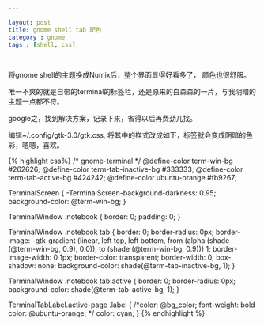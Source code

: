 ```yaml
---

layout: post
title: gnome shell tab 配色
category : gnome
tags : [shell, css]

---
```


将gnome shell的主题换成Numix后，整个界面显得好看多了， 颜色也很舒服。

唯一不爽的就是自带的terminal的标签栏，还是原来的白森森的一片，与我阴暗的主题一点都不符。

google之，找到解决方案，记录下来，省得以后再费劲儿找。

编辑~/.config/gtk-3.0/gtk.css, 将其中的样式改成如下，标签就会变成阴暗的色彩，嗯嗯，喜欢。

{% highlight css%}
/* gnome-terminal */
@define-color term-win-bg           #262626;
@define-color term-tab-inactive-bg  #333333;
@define-color term-tab-active-bg    #424242;
@define-color ubuntu-orange         #fb9267;

TerminalScreen {
    -TerminalScreen-background-darkness: 0.95;
    background-color: @term-win-bg;
}


TerminalWindow .notebook {
    border: 0;
    padding: 0;
}


TerminalWindow .notebook tab {
    border: 0;
    border-radius: 0px;
    border-image: -gtk-gradient (linear, left top, left bottom,
                                from (alpha (shade (@term-win-bg, 0.9), 0.0)),
                                to (shade (@term-win-bg, 0.9))) 1;
    border-image-width: 0 1px;
    border-color: transparent;
    border-width: 0;
    box-shadow: none;
    background-color: shade(@term-tab-inactive-bg, 1);
}


TerminalWindow .notebook tab:active {
    border: 0;
    border-radius: 0px;
    background-color: shade(@term-tab-active-bg, 1);
}


TerminalTabLabel.active-page .label {
    /*color: @bg_color;
    font-weight: bold
    color: @ubuntu-orange; */
    color: cyan;
}
{% endhighlight %}

